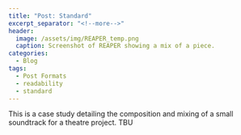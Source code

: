 ```yaml
---
title: "Post: Standard"
excerpt_separator: "<!--more-->"
header:
  image: /assets/img/REAPER_temp.png
  caption: Screenshot of REAPER showing a mix of a piece.
categories:
  - Blog
tags:
  - Post Formats
  - readability
  - standard
---
```


This is a case study detailing the composition and mixing of a small soundtrack for a theatre project. TBU
